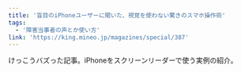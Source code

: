 ```yaml
---
title: '盲目のiPhoneユーザーに聞いた、視覚を使わない驚きのスマホ操作術'
tags:
  - '障害当事者の声とか使い方'
link: 'https://king.mineo.jp/magazines/special/387'
---
```


けっこうバズった記事。iPhoneをスクリーンリーダーで使う実例の紹介。